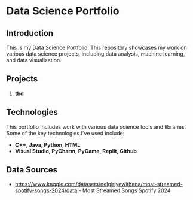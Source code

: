 # Data Science Portfolio
## Introduction
This is my Data Science Portfolio. This repository showcases my work on various data science projects, including data analysis, machine learning, and data visualization.

## Projects

 1. **tbd**

## Technologies
This portfolio includes work with various data science tools and libraries. Some of the key technologies I've used include:

 -  **C++, Java, Python, HTML**
 -  **Visual Studio, PyCharm, PyGame, Replit, Github**

## Data Sources

 - https://www.kaggle.com/datasets/nelgiriyewithana/most-streamed-spotify-songs-2024/data - Most Streamed Songs Spotify 2024
